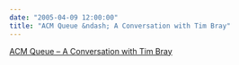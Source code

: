 ```yaml
---
date: "2005-04-09 12:00:00"
title: "ACM Queue &ndash; A Conversation with Tim Bray"
---
```


[ACM Queue &ndash; A Conversation with Tim Bray](/lemire/blog/2005/04-09-acm-queue-a-conversation-with-tim-bray)

